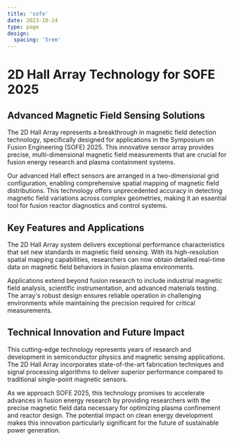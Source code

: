 ```yaml
---
title: 'sofe'
date: 2023-10-24
type: page
design:
  spacing: '5rem'
---
```


# 2D Hall Array Technology for SOFE 2025

## Advanced Magnetic Field Sensing Solutions

The 2D Hall Array represents a breakthrough in magnetic field detection technology, specifically designed for applications in the Symposium on Fusion Engineering (SOFE) 2025. This innovative sensor array provides precise, multi-dimensional magnetic field measurements that are crucial for fusion energy research and plasma containment systems.

Our advanced Hall effect sensors are arranged in a two-dimensional grid configuration, enabling comprehensive spatial mapping of magnetic field distributions. This technology offers unprecedented accuracy in detecting magnetic field variations across complex geometries, making it an essential tool for fusion reactor diagnostics and control systems.

## Key Features and Applications

The 2D Hall Array system delivers exceptional performance characteristics that set new standards in magnetic field sensing. With its high-resolution spatial mapping capabilities, researchers can now obtain detailed real-time data on magnetic field behaviors in fusion plasma environments.

Applications extend beyond fusion research to include industrial magnetic field analysis, scientific instrumentation, and advanced materials testing. The array's robust design ensures reliable operation in challenging environments while maintaining the precision required for critical measurements.

## Technical Innovation and Future Impact

This cutting-edge technology represents years of research and development in semiconductor physics and magnetic sensing applications. The 2D Hall Array incorporates state-of-the-art fabrication techniques and signal processing algorithms to deliver superior performance compared to traditional single-point magnetic sensors.

As we approach SOFE 2025, this technology promises to accelerate advances in fusion energy research by providing researchers with the precise magnetic field data necessary for optimizing plasma confinement and reactor design. The potential impact on clean energy development makes this innovation particularly significant for the future of sustainable power generation.
